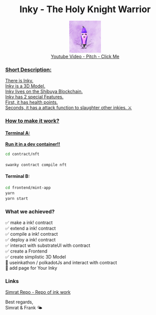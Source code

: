 <h1 align="center">Inky - The Holy Knight Warrior</h1>
<div align="center"><img src="./inky_2mb.jpg" width="20%"></div>
<div align="center"><a href="https://www.youtube.com/watch?v=2CNR-07rRc4">Youtube Video - Pitch - Click Me</div>


### Short Description:
There is Inky.  
Inky is a 3D Model.  
Inky lives on the Shibuya Blockchain.  
Inky has 2 special Features.  
First, it has health points.  
Seconds, it has a attack function to slaughter other inkies. ⚔️

### How to make it work?

#### Terminal A:
**Run it in a dev container!!**
```sh
cd contract/nft

swanky contract compile nft
```

#### Terminal B:
```sh
cd frontend/mint-app
yarn
yarn start
```

### What we achieved?

✅ make a ink! contract  
✅ extend a ink! contract  
✅ compile a ink! contract  
✅ deploy a ink! contract  
✅ interact with substrateUI with contract  
✅ create a Frontend  
✅ create simplistic 3D Model  
🥴 useinkathon / polkadotJs and interact with contract  
🦧 add page for Your Inky  

### Links

[Simrat Repo - Repo of ink work](https://github.com/simrat12/Astar_NFT/tree/main)

Best regards,  
Simrat & Frank 🌤️
